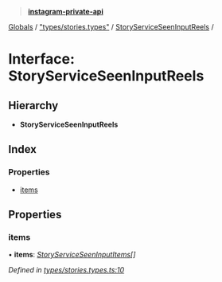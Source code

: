 > **[instagram-private-api](../README.md)**

[Globals](../README.md) / ["types/stories.types"](../modules/_types_stories_types_.md) / [StoryServiceSeenInputReels](_types_stories_types_.storyserviceseeninputreels.md) /

# Interface: StoryServiceSeenInputReels

## Hierarchy

* **StoryServiceSeenInputReels**

## Index

### Properties

* [items](_types_stories_types_.storyserviceseeninputreels.md#items)

## Properties

###  items

• **items**: *[StoryServiceSeenInputItems](_types_stories_types_.storyserviceseeninputitems.md)[]*

*Defined in [types/stories.types.ts:10](https://github.com/dilame/instagram-private-api/blob/3e16058/src/types/stories.types.ts#L10)*